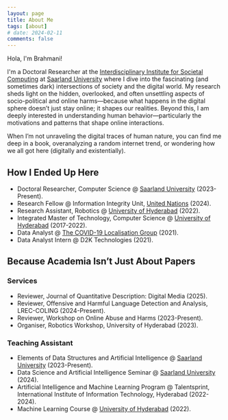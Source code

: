 ```yaml
---
layout: page
title: About Me 
tags: [about]
# date: 2024-02-11
comments: false
---
```


Hola, I'm Brahmani!

I'm a Doctoral Researcher at the [Interdisciplinary Institute for Societal Computing](https://www.i2sc.net) at [Saarland University](https://www.uni-saarland.de/en/home.html) where I dive into the fascinating (and sometimes dark) intersections of society and the digital world. My research sheds light on the hidden, overlooked, and often unsettling aspects of socio-political and online harms—because what happens in the digital sphere doesn’t just stay online; it shapes our realities. Beyond this, I am deeply interested in understanding human behavior—particularly the motivations and patterns that shape online interactions.

When I’m not unraveling the digital traces of human nature, you can find me deep in a book, overanalyzing a random internet trend, or wondering how we all got here (digitally and existentially). 

## How I Ended Up Here

- Doctoral Researcher, Computer Science @ [Saarland University](https://www.uni-saarland.de/en/home.html) (2023-Present).
- Research Fellow @ Information Integrity Unit, [United Nations](https://www.un.org/en/) (2024).
- Research Assistant, Robotics @ [University of Hyderabad](https://uohyd.ac.in) (2022).
- Integrated Master of Technology, Computer Science @ [University of Hyderabad](https://uohyd.ac.in) (2017-2022).
- Data Analyst @ [The COVID-19 Localisation Group](https://covid-19-localisation-modelling.thinkific.com) (2021).
- Data Analyst Intern @ D2K Technologies (2021).


## Because Academia Isn’t Just About Papers

### Services

- Reviewer, Journal of Quantitative Description: Digital Media (2025).
- Reviewer, Offensive and Harmful Language Detection and Analysis, LREC-COLING (2024-Present).
- Reviewer, Workshop on Online Abuse and Harms (2023-Present).
- Organiser, Robotics Workshop, University of Hyderabad (2023). 

### Teaching Assistant

- Elements of Data Structures and Artificial Intelligence @ [Saarland University](https://www.uni-saarland.de/en/home.html) (2023-Present).
- Data Science and Artificial Intelligence Seminar @ [Saarland University](https://www.uni-saarland.de/en/home.html) (2024).
- Artificial Intelligence and Machine Learning Program @ Talentsprint, International Institute of Information Technology, Hyderabad (2022-2024).
- Machine Learning Course @ [University of Hyderabad](https://uohyd.ac.in) (2022). 
